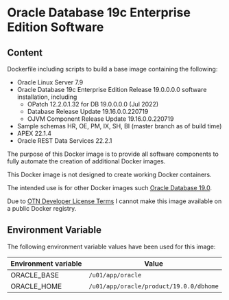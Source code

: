 # Oracle Database 19c Enterprise Edition Software

## Content

Dockerfile including scripts to build a base image containing the following:

* Oracle Linux Server 7.9
* Oracle Database 19c Enterprise Edition Release 19.0.0.0.0 software installation, including
  * OPatch 12.2.0.1.32 for DB 19.0.0.0.0 (Jul 2022)
  * Database Release Update 19.16.0.0.220719
  * OJVM Component Release Update 19.16.0.0.220719
* Sample schemas HR, OE, PM, IX, SH, BI (master branch as of build time)
* APEX 22.1.4
* Oracle REST Data Services 22.2.1

The purpose of this Docker image is to provide all software components to fully automate the creation of additional Docker images.

This Docker image is not designed to create working Docker containers.

The intended use is for other Docker images such [Oracle Database 19.0](https://github.com/PhilippSalvisberg/docker-odb/blob/main/OracleDatabase/19.0).

Due to [OTN Developer License Terms](http://www.oracle.com/technetwork/licenses/standard-license-152015.html) I cannot make this image available on a public Docker registry.

## Environment Variable

The following environment variable values have been used for this image:

Environment variable | Value
-------------------- | -------------
ORACLE_BASE | ```/u01/app/oracle```
ORACLE_HOME | ```/u01/app/oracle/product/19.0.0/dbhome```
